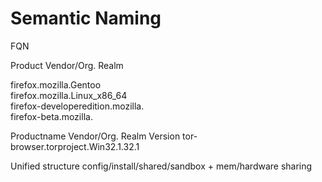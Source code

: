 # Semantic Naming

FQN

Product Vendor/Org. Realm

firefox.mozilla.Gentoo<br>
firefox.mozilla.Linux_x86_64<br>
firefox-developeredition.mozilla.<br>
firefox-beta.mozilla.<br>


Productname Vendor/Org. Realm Version
tor-browser.torproject.Win32.1.32.1


Unified structure config/install/shared/sandbox + mem/hardware sharing<br>
